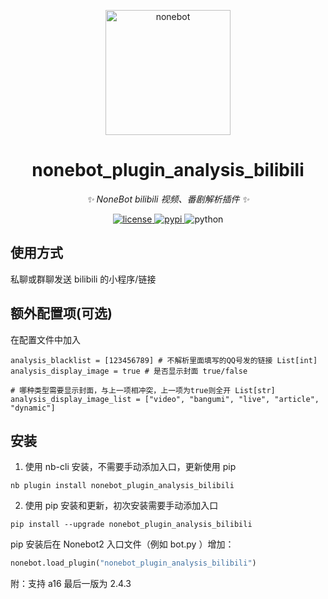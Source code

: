 <!--
 * @Author         : mengshouer
 * @Date           : 2021-03-16 00:00:00
 * @LastEditors    : mengshouer
 * @LastEditTime   : 2021-03-16 00:00:00
 * @Description    : None
 * @GitHub         : https://github.com/mengshouer/nonebot_plugin_analysis_bilibili
-->

<p align="center">
  <a href="https://v2.nonebot.dev/"><img src="https://v2.nonebot.dev/logo.png" width="200" height="200" alt="nonebot"></a>
</p>

<div align="center">

# nonebot_plugin_analysis_bilibili

_✨ NoneBot bilibili 视频、番剧解析插件 ✨_

</div>

<p align="center">
  <a href="https://raw.githubusercontent.com/cscs181/QQ-Github-Bot/master/LICENSE">
    <img src="https://img.shields.io/github/license/cscs181/QQ-Github-Bot.svg" alt="license">
  </a>
  <a href="https://pypi.python.org/pypi/nonebot-plugin-analysis-bilibili">
    <img src="https://img.shields.io/pypi/v/nonebot-plugin-analysis-bilibili.svg" alt="pypi">
  </a>
  <img src="https://img.shields.io/badge/python-3.8+-blue.svg" alt="python">
</p>

## 使用方式

私聊或群聊发送 bilibili 的小程序/链接

## 额外配置项(可选)

在配置文件中加入

```
analysis_blacklist = [123456789] # 不解析里面填写的QQ号发的链接 List[int]
analysis_display_image = true # 是否显示封面 true/false

# 哪种类型需要显示封面，与上一项相冲突，上一项为true则全开 List[str]
analysis_display_image_list = ["video", "bangumi", "live", "article", "dynamic"]
```

## 安装

1. 使用 nb-cli 安装，不需要手动添加入口，更新使用 pip

```
nb plugin install nonebot_plugin_analysis_bilibili
```

2. 使用 pip 安装和更新，初次安装需要手动添加入口

```
pip install --upgrade nonebot_plugin_analysis_bilibili
```

pip 安装后在 Nonebot2 入口文件（例如 bot.py ）增加：

```python
nonebot.load_plugin("nonebot_plugin_analysis_bilibili")
```

附：支持 a16 最后一版为 2.4.3
